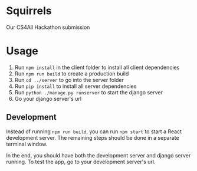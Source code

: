 # Squirrels
Our CS4All Hackathon submission

# Usage
1. Run `npm install` in the client folder to install all client dependencies
2. Run `npm run build` to create a production build
3. Run `cd ../server` to go into the server folder
4. Run `pip install` to install all server dependencies
5. Run `python ./manage.py runserver` to start the django server
6. Go your django server's url

## Development
Instead of running `npm run build`, you can run `npm start` to start a React development server. The remaining steps should be done in a separate terminal window.

In the end, you should have both the development server and django server running. To test the app, go to your development server's url.
